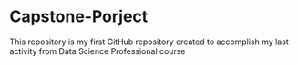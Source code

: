 # Capstone-Porject
This repository is my first GitHub repository created to accomplish my last activity from Data Science Professional course

